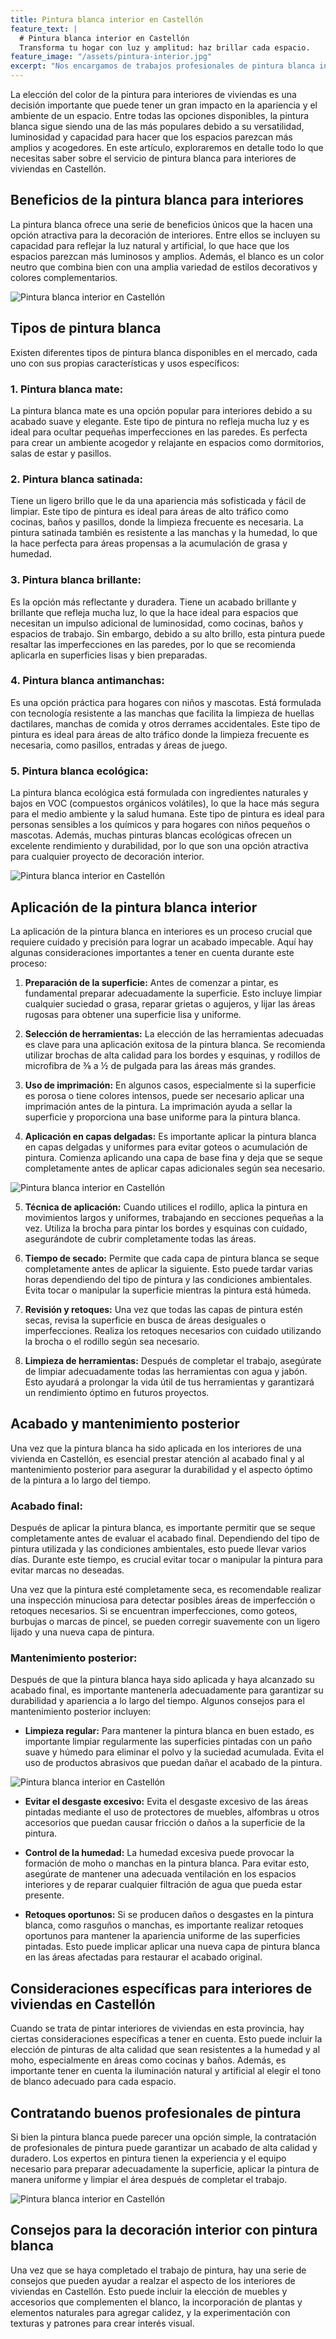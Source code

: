 ```yaml
---
title: Pintura blanca interior en Castellón
feature_text: |
  # Pintura blanca interior en Castellón
  Transforma tu hogar con luz y amplitud: haz brillar cada espacio.
feature_image: "/assets/pintura-interior.jpg"
excerpt: "Nos encargamos de trabajos profesionales de pintura blanca interior en Castellón de la Plana y provincia."
---
```


La elección del color de la pintura para interiores de viviendas es una decisión importante que puede tener un gran impacto en la apariencia y el ambiente de un espacio. Entre todas las opciones disponibles, la pintura blanca sigue siendo una de las más populares debido a su versatilidad, luminosidad y capacidad para hacer que los espacios parezcan más amplios y acogedores. En este artículo, exploraremos en detalle todo lo que necesitas saber sobre el servicio de pintura blanca para interiores de viviendas en Castellón.

## Beneficios de la pintura blanca para interiores

La pintura blanca ofrece una serie de beneficios únicos que la hacen una opción atractiva para la decoración de interiores. Entre ellos se incluyen su capacidad para reflejar la luz natural y artificial, lo que hace que los espacios parezcan más luminosos y amplios. Además, el blanco es un color neutro que combina bien con una amplia variedad de estilos decorativos y colores complementarios.

<img src="/assets/pintura blanca interior en castellon 1.jpeg" alt="Pintura blanca interior en Castellón" class="center">

## Tipos de pintura blanca

Existen diferentes tipos de pintura blanca disponibles en el mercado, cada uno con sus propias características y usos específicos:

### 1. Pintura blanca mate:
La pintura blanca mate es una opción popular para interiores debido a su acabado suave y elegante. Este tipo de pintura no refleja mucha luz y es ideal para ocultar pequeñas imperfecciones en las paredes. Es perfecta para crear un ambiente acogedor y relajante en espacios como dormitorios, salas de estar y pasillos.

### 2. Pintura blanca satinada:
Tiene un ligero brillo que le da una apariencia más sofisticada y fácil de limpiar. Este tipo de pintura es ideal para áreas de alto tráfico como cocinas, baños y pasillos, donde la limpieza frecuente es necesaria. La pintura satinada también es resistente a las manchas y la humedad, lo que la hace perfecta para áreas propensas a la acumulación de grasa y humedad.

### 3. Pintura blanca brillante:
Es la opción más reflectante y duradera. Tiene un acabado brillante y brillante que refleja mucha luz, lo que la hace ideal para espacios que necesitan un impulso adicional de luminosidad, como cocinas, baños y espacios de trabajo. Sin embargo, debido a su alto brillo, esta pintura puede resaltar las imperfecciones en las paredes, por lo que se recomienda aplicarla en superficies lisas y bien preparadas.

### 4. Pintura blanca antimanchas:
Es una opción práctica para hogares con niños y mascotas. Está formulada con tecnología resistente a las manchas que facilita la limpieza de huellas dactilares, manchas de comida y otros derrames accidentales. Este tipo de pintura es ideal para áreas de alto tráfico donde la limpieza frecuente es necesaria, como pasillos, entradas y áreas de juego.

### 5. Pintura blanca ecológica:
La pintura blanca ecológica está formulada con ingredientes naturales y bajos en VOC (compuestos orgánicos volátiles), lo que la hace más segura para el medio ambiente y la salud humana. Este tipo de pintura es ideal para personas sensibles a los químicos y para hogares con niños pequeños o mascotas. Además, muchas pinturas blancas ecológicas ofrecen un excelente rendimiento y durabilidad, por lo que son una opción atractiva para cualquier proyecto de decoración interior.

<img src="/assets/pintura blanca interior en castellon 2.jpeg" alt="Pintura blanca interior en Castellón" class="center">

## Aplicación de la pintura blanca interior

La aplicación de la pintura blanca en interiores es un proceso crucial que requiere cuidado y precisión para lograr un acabado impecable. Aquí hay algunas consideraciones importantes a tener en cuenta durante este proceso:

1. **Preparación de la superficie:** Antes de comenzar a pintar, es fundamental preparar adecuadamente la superficie. Esto incluye limpiar cualquier suciedad o grasa, reparar grietas o agujeros, y lijar las áreas rugosas para obtener una superficie lisa y uniforme.

2. **Selección de herramientas:** La elección de las herramientas adecuadas es clave para una aplicación exitosa de la pintura blanca. Se recomienda utilizar brochas de alta calidad para los bordes y esquinas, y rodillos de microfibra de ⅜ a ½ de pulgada para las áreas más grandes.

3. **Uso de imprimación:** En algunos casos, especialmente si la superficie es porosa o tiene colores intensos, puede ser necesario aplicar una imprimación antes de la pintura. La imprimación ayuda a sellar la superficie y proporciona una base uniforme para la pintura blanca.

4. **Aplicación en capas delgadas:** Es importante aplicar la pintura blanca en capas delgadas y uniformes para evitar goteos o acumulación de pintura. Comienza aplicando una capa de base fina y deja que se seque completamente antes de aplicar capas adicionales según sea necesario.

<img src="/assets/pintura blanca interior en castellon 5.jpeg" alt="Pintura blanca interior en Castellón" class="center">

5. **Técnica de aplicación:** Cuando utilices el rodillo, aplica la pintura en movimientos largos y uniformes, trabajando en secciones pequeñas a la vez. Utiliza la brocha para pintar los bordes y esquinas con cuidado, asegurándote de cubrir completamente todas las áreas.

6. **Tiempo de secado:** Permite que cada capa de pintura blanca se seque completamente antes de aplicar la siguiente. Esto puede tardar varias horas dependiendo del tipo de pintura y las condiciones ambientales. Evita tocar o manipular la superficie mientras la pintura está húmeda.

7. **Revisión y retoques:** Una vez que todas las capas de pintura estén secas, revisa la superficie en busca de áreas desiguales o imperfecciones. Realiza los retoques necesarios con cuidado utilizando la brocha o el rodillo según sea necesario.

8. **Limpieza de herramientas:** Después de completar el trabajo, asegúrate de limpiar adecuadamente todas las herramientas con agua y jabón. Esto ayudará a prolongar la vida útil de tus herramientas y garantizará un rendimiento óptimo en futuros proyectos.

## Acabado y mantenimiento posterior

Una vez que la pintura blanca ha sido aplicada en los interiores de una vivienda en Castellón, es esencial prestar atención al acabado final y al mantenimiento posterior para asegurar la durabilidad y el aspecto óptimo de la pintura a lo largo del tiempo.

### Acabado final:

Después de aplicar la pintura blanca, es importante permitir que se seque completamente antes de evaluar el acabado final. Dependiendo del tipo de pintura utilizada y las condiciones ambientales, esto puede llevar varios días. Durante este tiempo, es crucial evitar tocar o manipular la pintura para evitar marcas no deseadas.

Una vez que la pintura esté completamente seca, es recomendable realizar una inspección minuciosa para detectar posibles áreas de imperfección o retoques necesarios. Si se encuentran imperfecciones, como goteos, burbujas o marcas de pincel, se pueden corregir suavemente con un ligero lijado y una nueva capa de pintura.

### Mantenimiento posterior:

Después de que la pintura blanca haya sido aplicada y haya alcanzado su acabado final, es importante mantenerla adecuadamente para garantizar su durabilidad y apariencia a lo largo del tiempo. Algunos consejos para el mantenimiento posterior incluyen:

- **Limpieza regular:** Para mantener la pintura blanca en buen estado, es importante limpiar regularmente las superficies pintadas con un paño suave y húmedo para eliminar el polvo y la suciedad acumulada. Evita el uso de productos abrasivos que puedan dañar el acabado de la pintura.

<img src="/assets/pintura blanca interior en castellon 3.jpeg" alt="Pintura blanca interior en Castellón" class="center">

- **Evitar el desgaste excesivo:** Evita el desgaste excesivo de las áreas pintadas mediante el uso de protectores de muebles, alfombras u otros accesorios que puedan causar fricción o daños a la superficie de la pintura.

- **Control de la humedad:** La humedad excesiva puede provocar la formación de moho o manchas en la pintura blanca. Para evitar esto, asegúrate de mantener una adecuada ventilación en los espacios interiores y de reparar cualquier filtración de agua que pueda estar presente.

- **Retoques oportunos:** Si se producen daños o desgastes en la pintura blanca, como rasguños o manchas, es importante realizar retoques oportunos para mantener la apariencia uniforme de las superficies pintadas. Esto puede implicar aplicar una nueva capa de pintura blanca en las áreas afectadas para restaurar el acabado original.

## Consideraciones específicas para interiores de viviendas en Castellón

Cuando se trata de pintar interiores de viviendas en esta provincia, hay ciertas consideraciones específicas a tener en cuenta. Esto puede incluir la elección de pinturas de alta calidad que sean resistentes a la humedad y al moho, especialmente en áreas como cocinas y baños. Además, es importante tener en cuenta la iluminación natural y artificial al elegir el tono de blanco adecuado para cada espacio.

## Contratando buenos profesionales de pintura

Si bien la pintura blanca puede parecer una opción simple, la contratación de profesionales de pintura puede garantizar un acabado de alta calidad y duradero. Los expertos en pintura tienen la experiencia y el equipo necesario para preparar adecuadamente la superficie, aplicar la pintura de manera uniforme y limpiar el área después de completar el trabajo.

<img src="/assets/pintura blanca interior en castellon 4.jpeg" alt="Pintura blanca interior en Castellón" class="center">

## Consejos para la decoración interior con pintura blanca

Una vez que se haya completado el trabajo de pintura, hay una serie de consejos que pueden ayudar a realzar el aspecto de los interiores de viviendas en Castellón. Esto puede incluir la elección de muebles y accesorios que complementen el blanco, la incorporación de plantas y elementos naturales para agregar calidez, y la experimentación con texturas y patrones para crear interés visual.


